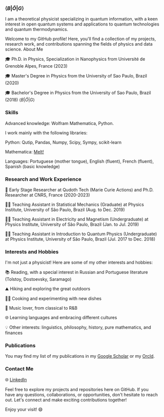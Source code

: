 ### $\langle B\vert \hat{O}\vert G\rangle$

I am a theoretical physicist specializing in quantum information, with a keen interest in open quantum systems and applications to quantum technologies and quantum thermodynamics. 

Welcome to my GitHub profile! Here, you'll find a collection of my projects, research work, and contributions spanning the fields of physics and data science.
About Me

🎓 Ph.D. in Physics, Specialization in Nanophysics from Université de Grenoble Alpes, France (2023)

🎓 Master's Degree in Physics from the University of Sao Paulo, Brazil (2020)

🎓 Bachelor's Degree in Physics from the University of Sao Paulo, Brazil (2018) $\langle B\vert \hat{O}\vert G\rangle$

### Skills

Advanced knowledge: Wolfram Mathematica, Python.

I work mainly with the following libraries:

Python: Qutip, Pandas, Numpy, Scipy, Sympy, scikit-learn

Mathematica: [Melt!](https://melt1.notion.site/)
        
Languages: Portuguese (mother tongue), English (fluent), French (fluent), Spanish (basic knowledge)

### Research and Work Experience

💼 Early Stage Researcher at Qudoth Tech (Marie Curie Actions) and Ph.D. Researcher at CNRS, France (2020-2023)

👨‍🏫 Teaching Assistant in Statistical Mechanics (Graduate) at Physics Institute, University of São Paulo, Brazil (Aug. to Dec. 2019)

👨‍🏫 Teaching Assistant in Electricity and Magnetism (Undergraduate) at Physics Institute, University of São Paulo, Brazil (Jan. to Jul. 2019)

👨‍🏫 Teaching Assistant in Introduction to Quantum Physics (Undergraduate) at Physics Institute, University of São Paulo, Brazil (Jul. 2017 to Dec. 2018)

### Interests and Hobbies

I'm not just a physicist! Here are some of my other interests and hobbies:

 📚 Reading, with a special interest in Russian and Portuguese literature (Tolstoy, Dostoevsky, Saramago)
 
 ⛰️ Hiking and exploring the great outdoors
 
 👨‍🍳 Cooking and experimenting with new dishes
 
 🎵 Music lover, from classical to R&B
 
 🌐 Learning languages and embracing different cultures
 
 💡 Other interests: linguistics, philosophy, history, pure mathematics, and finances

### Publications 

You may find my list of my publications in my [Google Scholar](https://scholar.google.com/citations?hl=fr&user=Hq4mgYkAAAAJ) or my [OrcId](https://orcid.org/0000-0001-9447-3930).

### Contact Me

🌐 [LinkedIn](https://www.linkedin.com/in/bruno-ortega-goes-271b36175/)

Feel free to explore my projects and repositories here on GitHub. If you have any questions, collaborations, or opportunities, don't hesitate to reach out. Let's connect and make exciting contributions together!

Enjoy your visit! 😄
